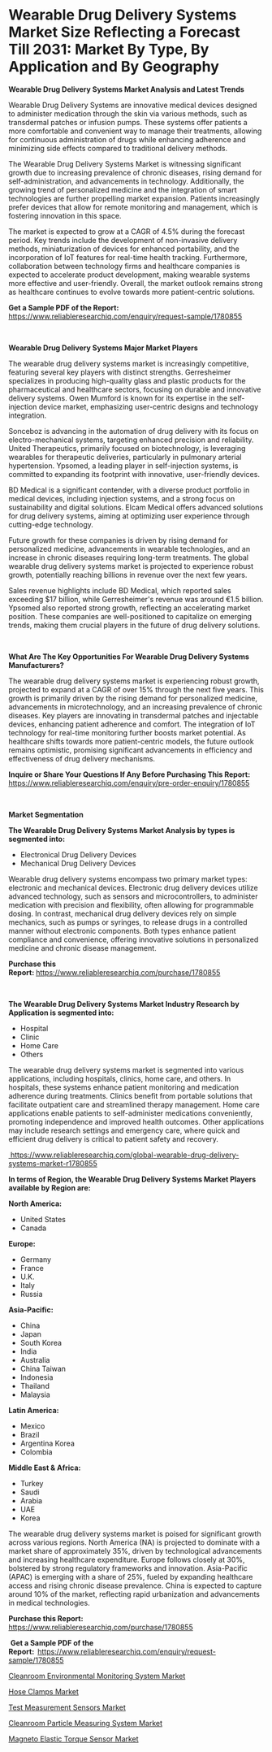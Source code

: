 <p><h1>Wearable Drug Delivery Systems Market Size Reflecting a Forecast Till 2031: Market By Type, By Application and By Geography</h1></p><p><strong>Wearable Drug Delivery Systems Market Analysis and Latest Trends</strong></p>
<p><p>Wearable Drug Delivery Systems are innovative medical devices designed to administer medication through the skin via various methods, such as transdermal patches or infusion pumps. These systems offer patients a more comfortable and convenient way to manage their treatments, allowing for continuous administration of drugs while enhancing adherence and minimizing side effects compared to traditional delivery methods.</p><p>The Wearable Drug Delivery Systems Market is witnessing significant growth due to increasing prevalence of chronic diseases, rising demand for self-administration, and advancements in technology. Additionally, the growing trend of personalized medicine and the integration of smart technologies are further propelling market expansion. Patients increasingly prefer devices that allow for remote monitoring and management, which is fostering innovation in this space.</p><p>The market is expected to grow at a CAGR of 4.5% during the forecast period. Key trends include the development of non-invasive delivery methods, miniaturization of devices for enhanced portability, and the incorporation of IoT features for real-time health tracking. Furthermore, collaboration between technology firms and healthcare companies is expected to accelerate product development, making wearable systems more effective and user-friendly. Overall, the market outlook remains strong as healthcare continues to evolve towards more patient-centric solutions.</p></p>
<p><strong>Get a Sample PDF of the Report:&nbsp;</strong> <a href="https://www.reliableresearchiq.com/enquiry/request-sample/1780855?utm_campaign=1137&utm_medium=2&utm_source=Github&utm_content=ia&utm_term=13102024&utm_id=wearable-drug-delivery-systems">https://www.reliableresearchiq.com/enquiry/request-sample/1780855</a></p>
<p>&nbsp;</p>
<p><strong>Wearable Drug Delivery Systems Major Market Players</strong></p>
<p><p>The wearable drug delivery systems market is increasingly competitive, featuring several key players with distinct strengths. Gerresheimer specializes in producing high-quality glass and plastic products for the pharmaceutical and healthcare sectors, focusing on durable and innovative delivery systems. Owen Mumford is known for its expertise in the self-injection device market, emphasizing user-centric designs and technology integration.</p><p>Sonceboz is advancing in the automation of drug delivery with its focus on electro-mechanical systems, targeting enhanced precision and reliability. United Therapeutics, primarily focused on biotechnology, is leveraging wearables for therapeutic deliveries, particularly in pulmonary arterial hypertension. Ypsomed, a leading player in self-injection systems, is committed to expanding its footprint with innovative, user-friendly devices.</p><p>BD Medical is a significant contender, with a diverse product portfolio in medical devices, including injection systems, and a strong focus on sustainability and digital solutions. Elcam Medical offers advanced solutions for drug delivery systems, aiming at optimizing user experience through cutting-edge technology.</p><p>Future growth for these companies is driven by rising demand for personalized medicine, advancements in wearable technologies, and an increase in chronic diseases requiring long-term treatments. The global wearable drug delivery systems market is projected to experience robust growth, potentially reaching billions in revenue over the next few years.</p><p>Sales revenue highlights include BD Medical, which reported sales exceeding $17 billion, while Gerresheimer's revenue was around €1.5 billion. Ypsomed also reported strong growth, reflecting an accelerating market position. These companies are well-positioned to capitalize on emerging trends, making them crucial players in the future of drug delivery solutions.</p></p>
<p>&nbsp;</p>
<p><strong>What Are The Key Opportunities For Wearable Drug Delivery Systems Manufacturers?</strong></p>
<p><p>The wearable drug delivery systems market is experiencing robust growth, projected to expand at a CAGR of over 15% through the next five years. This growth is primarily driven by the rising demand for personalized medicine, advancements in microtechnology, and an increasing prevalence of chronic diseases. Key players are innovating in transdermal patches and injectable devices, enhancing patient adherence and comfort. The integration of IoT technology for real-time monitoring further boosts market potential. As healthcare shifts towards more patient-centric models, the future outlook remains optimistic, promising significant advancements in efficiency and effectiveness of drug delivery mechanisms.</p></p>
<p><strong>Inquire or Share Your Questions If Any Before Purchasing This Report:</strong> <a href="https://www.reliableresearchiq.com/enquiry/pre-order-enquiry/1780855?utm_campaign=1137&utm_medium=2&utm_source=Github&utm_content=ia&utm_term=13102024&utm_id=wearable-drug-delivery-systems">https://www.reliableresearchiq.com/enquiry/pre-order-enquiry/1780855</a></p>
<p>&nbsp;</p>
<p><strong>Market Segmentation</strong></p>
<p><strong>The Wearable Drug Delivery Systems Market Analysis by types is segmented into:</strong></p>
<p><ul><li>Electronical Drug Delivery Devices</li><li>Mechanical Drug Delivery Devices</li></ul></p>
<p><p>Wearable drug delivery systems encompass two primary market types: electronic and mechanical devices. Electronic drug delivery devices utilize advanced technology, such as sensors and microcontrollers, to administer medication with precision and flexibility, often allowing for programmable dosing. In contrast, mechanical drug delivery devices rely on simple mechanics, such as pumps or syringes, to release drugs in a controlled manner without electronic components. Both types enhance patient compliance and convenience, offering innovative solutions in personalized medicine and chronic disease management.</p></p>
<p><strong>Purchase this Report:&nbsp;</strong><a href="https://www.reliableresearchiq.com/purchase/1780855?utm_campaign=1137&utm_medium=2&utm_source=Github&utm_content=ia&utm_term=13102024&utm_id=wearable-drug-delivery-systems">https://www.reliableresearchiq.com/purchase/1780855</a></p>
<p>&nbsp;</p>
<p><strong>The Wearable Drug Delivery Systems Market Industry Research by Application is segmented into:</strong></p>
<p><ul><li>Hospital</li><li>Clinic</li><li>Home Care</li><li>Others</li></ul></p>
<p><p>The wearable drug delivery systems market is segmented into various applications, including hospitals, clinics, home care, and others. In hospitals, these systems enhance patient monitoring and medication adherence during treatments. Clinics benefit from portable solutions that facilitate outpatient care and streamlined therapy management. Home care applications enable patients to self-administer medications conveniently, promoting independence and improved health outcomes. Other applications may include research settings and emergency care, where quick and efficient drug delivery is critical to patient safety and recovery.</p></p>
<p><a href="https://www.reliableresearchiq.com/global-wearable-drug-delivery-systems-market-r1780855?utm_campaign=1137&utm_medium=2&utm_source=Github&utm_content=ia&utm_term=13102024&utm_id=wearable-drug-delivery-systems">&nbsp;https://www.reliableresearchiq.com/global-wearable-drug-delivery-systems-market-r1780855</a></p>
<p><strong>In terms of Region, the Wearable Drug Delivery Systems Market Players available by Region are:</strong></p>
<p>
    <p> <strong> North America: </strong>
        <ul>
            <li>United States</li>
            <li>Canada</li>
        </ul>
        </p> 
    <p> <strong> Europe: </strong>
        <ul>
            <li>Germany</li>
            <li>France</li>
            <li>U.K.</li>
            <li>Italy</li>
            <li>Russia</li>
        </ul>
        </p> 
    <p> <strong> Asia-Pacific: </strong>
        <ul>
            <li>China</li>
            <li>Japan</li>
            <li>South Korea</li>
            <li>India</li>
            <li>Australia</li>
            <li>China Taiwan</li>
            <li>Indonesia</li>
            <li>Thailand</li>
            <li>Malaysia</li>
        </ul>
        </p> 
    <p> <strong> Latin America: </strong>
        <ul>
            <li>Mexico</li>
            <li>Brazil</li>
            <li>Argentina Korea</li>
            <li>Colombia</li>
        </ul>
        </p> 
    <p> <strong> Middle East & Africa: </strong>
        <ul>
            <li>Turkey</li>
            <li>Saudi</li>
            <li>Arabia</li>
            <li>UAE</li>
            <li>Korea</li>
        </ul>
    </p>
    </p>
<p><p>The wearable drug delivery systems market is poised for significant growth across various regions. North America (NA) is projected to dominate with a market share of approximately 35%, driven by technological advancements and increasing healthcare expenditure. Europe follows closely at 30%, bolstered by strong regulatory frameworks and innovation. Asia-Pacific (APAC) is emerging with a share of 25%, fueled by expanding healthcare access and rising chronic disease prevalence. China is expected to capture around 10% of the market, reflecting rapid urbanization and advancements in medical technologies.</p></p>
<p><strong>Purchase this Report: </strong><a href="https://www.reliableresearchiq.com/purchase/1780855?utm_campaign=1137&utm_medium=2&utm_source=Github&utm_content=ia&utm_term=13102024&utm_id=wearable-drug-delivery-systems">https://www.reliableresearchiq.com/purchase/1780855</a></p>
<p>&nbsp;<strong>Get a Sample PDF of the Report:&nbsp;&nbsp;</strong><a href="https://www.reliableresearchiq.com/enquiry/request-sample/1780855?utm_campaign=1137&utm_medium=2&utm_source=Github&utm_content=ia&utm_term=13102024&utm_id=wearable-drug-delivery-systems">https://www.reliableresearchiq.com/enquiry/request-sample/1780855</a></p>
<p><strong></strong></p>
<p><p><a href="https://github.com/whitbyuhringenn/Market-Research-Report-List-1/blob/main/cleanroom-environmental-monitoring-system-market.md?utm_campaign=1137&utm_medium=2&utm_source=Github&utm_content=ia&utm_term=13102024&utm_id=wearable-drug-delivery-systems">Cleanroom Environmental Monitoring System Market</a></p><p><a href="https://issuu.com/reportprime-2/docs/hose-clamps-market-size-2030.pptx_db1fcb4c802bb8?utm_campaign=1137&utm_medium=2&utm_source=Github&utm_content=ia&utm_term=13102024&utm_id=wearable-drug-delivery-systems">Hose Clamps Market</a></p><p><a href="https://www.linkedin.com/pulse/test-measurement-sensors-market-forecast-global-trends-analysis-vmvue?utm_campaign=1137&utm_medium=2&utm_source=Github&utm_content=ia&utm_term=13102024&utm_id=wearable-drug-delivery-systems">Test Measurement Sensors Market</a></p><p><a href="https://github.com/burdgexaraeqn/Market-Research-Report-List-1/blob/main/cleanroom-particle-measuring-system-market.md?utm_campaign=1137&utm_medium=2&utm_source=Github&utm_content=ia&utm_term=13102024&utm_id=wearable-drug-delivery-systems">Cleanroom Particle Measuring System Market</a></p><p><a href="https://www.linkedin.com/pulse/navigating-global-magneto-elastic-torque-sensor-market-from-trends-jthie?utm_campaign=1137&utm_medium=2&utm_source=Github&utm_content=ia&utm_term=13102024&utm_id=wearable-drug-delivery-systems">Magneto Elastic Torque Sensor Market</a></p></p>